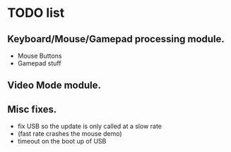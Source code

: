 # TODO list

## Keyboard/Mouse/Gamepad processing module.
- Mouse Buttons
- Gamepad stuff

## Video Mode module.

## Misc fixes.
- fix USB so the update is only called at a slow rate
- (fast rate crashes the mouse demo)
- timeout on the boot up of USB


